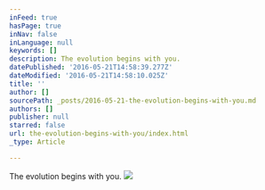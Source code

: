 ```yaml
---
inFeed: true
hasPage: true
inNav: false
inLanguage: null
keywords: []
description: The evolution begins with you.
datePublished: '2016-05-21T14:58:39.277Z'
dateModified: '2016-05-21T14:58:10.025Z'
title: ''
author: []
sourcePath: _posts/2016-05-21-the-evolution-begins-with-you.md
authors: []
publisher: null
starred: false
url: the-evolution-begins-with-you/index.html
_type: Article

---
```

The evolution begins with you.
![](https://the-grid-user-content.s3-us-west-2.amazonaws.com/bf6a50b9-8e17-4d0c-9aa6-f25036a66167.jpg)